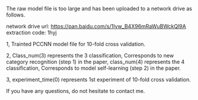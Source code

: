 The raw model file is too large and has been uploaded to a network drive as follows.

network drive url: https://pan.baidu.com/s/1Iyw_B4X96mRaWuBWckQl9A 
extraction code: 1hyj

1, Trainted PCCNN model file for 10-fold cross validation.

2, Class_num(3) represents the 3 classification, Corresponds to new category recognition (step 1) in the paper, class_num(4) represents the 4 classification, Corresponds to model self-learning (step 2) in the paper.

3, experiment_time(0) represents 1st experiment of 10-fold cross validation.

If you have any questions, do not hesitate to contact me.